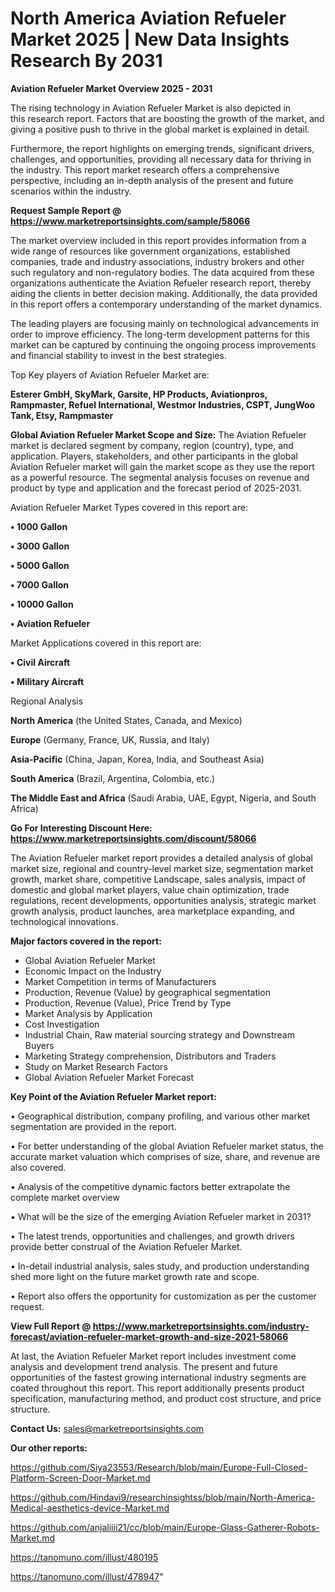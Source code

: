 # North America Aviation Refueler Market 2025 | New Data Insights Research By 2031

<Strong> Aviation Refueler Market Overview 2025 - 2031</strong>

The rising technology in Aviation Refueler Market is also depicted in this research report. Factors that are boosting the growth of the market, and giving a positive push to thrive in the global market is explained in detail.

Furthermore, the report highlights on emerging trends, significant drivers, challenges, and opportunities, providing all necessary data for thriving in the industry. This report market research offers a comprehensive perspective, including an in-depth analysis of the present and future scenarios within the industry.

<strong>Request Sample Report @ <a href=https://www.marketreportsinsights.com/sample/58066>https://www.marketreportsinsights.com/sample/58066</a></strong>

The market overview included in this report provides information from a wide range of resources like government organizations, established companies, trade and industry associations, industry brokers and other such regulatory and non-regulatory bodies. The data acquired from these organizations authenticate the Aviation Refueler research report, thereby aiding the clients in better decision making. Additionally, the data provided in this report offers a contemporary understanding of the market dynamics.

The leading players are focusing mainly on technological advancements in order to improve efficiency. The long-term development patterns for this market can be captured by continuing the ongoing process improvements and financial stability to invest in the best strategies.

Top Key players of Aviation Refueler Market are:

<strong>Esterer GmbH, SkyMark, Garsite, HP Products, Aviationpros, Rampmaster, Refuel International, Westmor Industries, CSPT, JungWoo Tank, Etsy, Rampmaster</strong>

<strong><b>Global Aviation Refueler Market Scope and Size:</b></strong>
The Aviation Refueler market is declared segment by company, region (country), type, and application. Players, stakeholders, and other participants in the global Aviation Refueler market will gain the market scope as they use the report as a powerful resource. The segmental analysis focuses on revenue and product by type and application and the forecast period of 2025-2031.

Aviation Refueler Market Types covered in this report are:

<strong>• 1000 Gallon

• 3000 Gallon

• 5000 Gallon

• 7000 Gallon

• 10000 Gallon

• Aviation Refueler</strong>

Market Applications covered in this report are:

<strong>• Civil Aircraft

• Military Aircraft</strong> 

Regional Analysis

<strong>North America</strong> (the United States, Canada, and Mexico)

<strong>Europe</strong> (Germany, France, UK, Russia, and Italy)

<strong>Asia-Pacific</strong> (China, Japan, Korea, India, and Southeast Asia)

<strong>South America</strong> (Brazil, Argentina, Colombia, etc.)

<strong>The Middle East and Africa</strong> (Saudi Arabia, UAE, Egypt, Nigeria, and South Africa)

<strong>Go For Interesting Discount Here: <a href=https://www.marketreportsinsights.com/discount/58066>https://www.marketreportsinsights.com/discount/58066</a></strong>

The Aviation Refueler market report provides a detailed analysis of global market size, regional and country-level market size, segmentation market growth, market share, competitive Landscape, sales analysis, impact of domestic and global market players, value chain optimization, trade regulations, recent developments, opportunities analysis, strategic market growth analysis, product launches, area marketplace expanding, and technological innovations.

<strong><b>Major factors covered in the report:</b></strong>
<ul>
  <li>Global Aviation Refueler Market </li>
  <li>Economic Impact on the Industry</li>
  <li>Market Competition in terms of Manufacturers</li>
  <li>Production, Revenue (Value) by geographical segmentation</li>
  <li>Production, Revenue (Value), Price Trend by Type</li>
  <li>Market Analysis by Application</li>
  <li>Cost Investigation</li>
  <li>Industrial Chain, Raw material sourcing strategy and Downstream Buyers</li>
  <li>Marketing Strategy comprehension, Distributors and Traders</li>
  <li>Study on Market Research Factors</li>
  <li>Global Aviation Refueler Market Forecast</li>
</ul>

<strong><b>Key Point of the Aviation Refueler Market report:</b></strong>

• Geographical distribution, company profiling, and various other market segmentation are provided in the report.

• For better understanding of the global Aviation Refueler market status, the accurate market valuation which comprises of size, share, and revenue are also covered.

• Analysis of the competitive dynamic factors better extrapolate the complete market overview

• What will be the size of the emerging Aviation Refueler market in 2031?

• The latest trends, opportunities and challenges, and growth drivers provide better construal of the Aviation Refueler Market.

• In-detail industrial analysis, sales study, and production understanding shed more light on the future market growth rate and scope.

• Report also offers the opportunity for customization as per the customer request.

<strong><b>View Full Report @ <a href=https://www.marketreportsinsights.com/industry-forecast/aviation-refueler-market-growth-and-size-2021-58066>https://www.marketreportsinsights.com/industry-forecast/aviation-refueler-market-growth-and-size-2021-58066</a></b></strong>


At last, the Aviation Refueler Market report includes investment come analysis and development trend analysis. The present and future opportunities of the fastest growing international industry segments are coated throughout this report. This report additionally presents product specification, manufacturing method, and product cost structure, and price structure.

<strong>Contact Us:</strong>
sales@marketreportsinsights.com

<strong>Our other reports:</strong>

<a href=https://github.com/Siya23553/Research/blob/main/Europe-Full-Closed-Platform-Screen-Door-Market.md>https://github.com/Siya23553/Research/blob/main/Europe-Full-Closed-Platform-Screen-Door-Market.md</a>

<a href=https://github.com/Hindavi9/researchinsightss/blob/main/North-America-Medical-aesthetics-device-Market.md>https://github.com/Hindavi9/researchinsightss/blob/main/North-America-Medical-aesthetics-device-Market.md</a>

<a href=https://github.com/anjaliiii21/cc/blob/main/Europe-Glass-Gatherer-Robots-Market.md>https://github.com/anjaliiii21/cc/blob/main/Europe-Glass-Gatherer-Robots-Market.md</a>

<a href=https://tanomuno.com/illust/480195>https://tanomuno.com/illust/480195</a>

<a href=https://tanomuno.com/illust/478947>https://tanomuno.com/illust/478947</a>"
